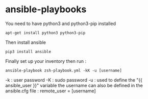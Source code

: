 # ansible-playbooks

You need to have python3 and python3-pip installed

```shell
apt-get install python3 python3-pip
```

Then install ansible

```shell
pip3 install ansible
```

Finally set up your inventory then run :

```shell
ansible-playbook zsh-playbook.yml -kK -u [username]
```
-k : user password
-K : sudo password
-u : used to define the "{{ ansible_user }}" variable
the username can also be defined in the ansible.cfg file : remote_user = [username]

